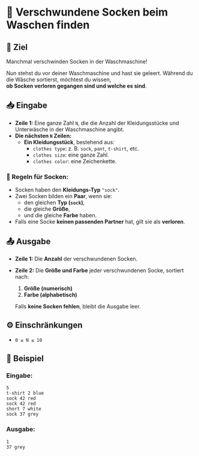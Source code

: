 # 🧦 Verschwundene Socken beim Waschen finden

## 🎯 Ziel
Manchmal verschwinden Socken in der Waschmaschine!  

Nun stehst du vor deiner Waschmaschine und hast sie geleert. Während du die Wäsche sortierst, möchtest du wissen,  
**ob Socken verloren gegangen sind und welche es sind**.

## 📥 Eingabe
- **Zeile 1:** Eine ganze Zahl `N`, die die Anzahl der Kleidungsstücke und Unterwäsche in der Waschmaschine angibt.
- **Die nächsten `N` Zeilen:**  
  - **Ein Kleidungsstück**, bestehend aus:
    - `clothes type`: z. B. `sock`, `pant`, `t-shirt`, etc.
    - `clothes size`: eine ganze Zahl.
    - `clothes color`: eine Zeichenkette.

### 🧦 Regeln für Socken:
- Socken haben den **Kleidungs-Typ** `"sock"`.
- Zwei Socken bilden ein **Paar**, wenn sie:
  - den gleichen **Typ (`sock`)**,
  - die gleiche **Größe**,
  - und die gleiche **Farbe** haben.
- Falls eine Socke **keinen passenden Partner** hat, gilt sie als **verloren**.

## 📤 Ausgabe
- **Zeile 1:** Die **Anzahl** der verschwundenen Socken.
- **Zeile 2:** Die **Größe und Farbe** jeder verschwundenen Socke, sortiert nach:
  1. **Größe (numerisch)**
  2. **Farbe (alphabetisch)**  

  Falls **keine Socken fehlen**, bleibt die Ausgabe leer.

## ⚙️ Einschränkungen
- `0 ≤ N ≤ 10`

## 📌 Beispiel

### Eingabe:
```
5
t-shirt 2 blue
sock 42 red
sock 42 red
short 7 white
sock 37 grey
```

### Ausgabe:
```
1
37 grey
```

